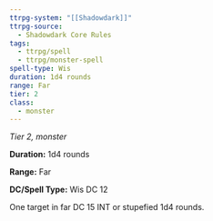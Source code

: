 ```yaml
---
ttrpg-system: "[[Shadowdark]]"
ttrpg-source:
  - Shadowdark Core Rules
tags:
  - ttrpg/spell
  - ttrpg/monster-spell
spell-type: Wis
duration: 1d4 rounds
range: Far
tier: 2
class:
  - monster
---
```

*Tier 2, monster*

**Duration:** 1d4 rounds

**Range:** Far

**DC/Spell Type:** Wis DC 12

One target in far DC 15 INT or stupefied 1d4 rounds.
